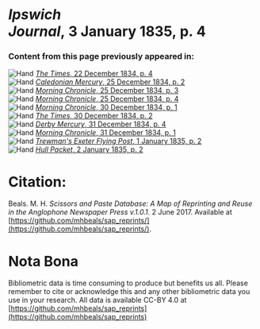 # *Ipswich Journal*, 3 January 1835, p. 4  
  
### Content from this page previously appeared in:  
![Hand](http://scissorsandpaste.net/wp-content/uploads/2017/06/smallhandpointer.png) [*The Times*, 22 December 1834, p. 4](https://mhbeals.github.io/sap_html/The-Times/The-Times-22-December-1834-p-4)  
![Hand](http://scissorsandpaste.net/wp-content/uploads/2017/06/smallhandpointer.png) [*Caledonian Mercury*, 25 December 1834, p. 2](https://mhbeals.github.io/sap_html/Caledonian-Mercury/Caledonian-Mercury-25-December-1834-p-2)  
![Hand](http://scissorsandpaste.net/wp-content/uploads/2017/06/smallhandpointer.png) [*Morning Chronicle*, 25 December 1834, p. 3](https://mhbeals.github.io/sap_html/Morning-Chronicle/Morning-Chronicle-25-December-1834-p-3)  
![Hand](http://scissorsandpaste.net/wp-content/uploads/2017/06/smallhandpointer.png) [*Morning Chronicle*, 25 December 1834, p. 4](https://mhbeals.github.io/sap_html/Morning-Chronicle/Morning-Chronicle-25-December-1834-p-4)  
![Hand](http://scissorsandpaste.net/wp-content/uploads/2017/06/smallhandpointer.png) [*Morning Chronicle*, 30 December 1834, p. 1](https://mhbeals.github.io/sap_html/Morning-Chronicle/Morning-Chronicle-30-December-1834-p-1)  
![Hand](http://scissorsandpaste.net/wp-content/uploads/2017/06/smallhandpointer.png) [*The Times*, 30 December 1834, p. 2](https://mhbeals.github.io/sap_html/The-Times/The-Times-30-December-1834-p-2)  
![Hand](http://scissorsandpaste.net/wp-content/uploads/2017/06/smallhandpointer.png) [*Derby Mercury*, 31 December 1834, p. 4](https://mhbeals.github.io/sap_html/Derby-Mercury/Derby-Mercury-31-December-1834-p-4)  
![Hand](http://scissorsandpaste.net/wp-content/uploads/2017/06/smallhandpointer.png) [*Morning Chronicle*, 31 December 1834, p. 1](https://mhbeals.github.io/sap_html/Morning-Chronicle/Morning-Chronicle-31-December-1834-p-1)  
![Hand](http://scissorsandpaste.net/wp-content/uploads/2017/06/smallhandpointer.png) [*Trewman's Exeter Flying Post*, 1 January 1835, p. 2](https://mhbeals.github.io/sap_html/Trewman's-Exeter-Flying-Post/Trewman's-Exeter-Flying-Post-1-January-1835-p-2)  
![Hand](http://scissorsandpaste.net/wp-content/uploads/2017/06/smallhandpointer.png) [*Hull Packet*, 2 January 1835, p. 2](https://mhbeals.github.io/sap_html/Hull-Packet/Hull-Packet-2-January-1835-p-2)  


# Citation: 

Beals. M. H. *Scissors and Paste Database: A Map of Reprinting and Reuse in the Anglophone Newspaper Press v.1.0.1.* 2 June 2017. Available at [https://github.com/mhbeals/sap_reprints/](https://github.com/mhbeals/sap_reprints/). 

# Nota Bona

Bibliometric data is time consuming to produce but benefits us all. Please remember to cite or acknowledge this and any other bibliometric data you use in your research. All data is available CC-BY 4.0 at [https://github.com/mhbeals/sap_reprints](https://github.com/mhbeals/sap_reprints)